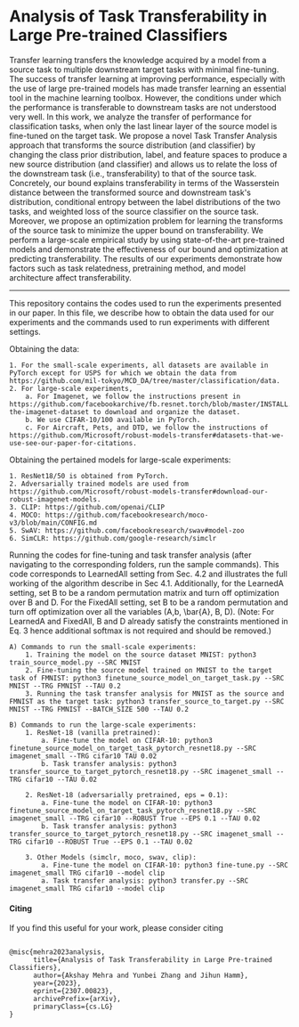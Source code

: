 # Analysis of Task Transferability in Large Pre-trained Classifiers
Transfer learning transfers the knowledge acquired by a model from a source task to multiple downstream target tasks with minimal fine-tuning. The success of transfer learning at improving performance, especially with the use of large pre-trained models has made transfer learning an essential tool in the machine learning toolbox. However, the conditions under which the performance is transferable to downstream tasks are not understood very well. In this work, we analyze the transfer of performance for classification tasks, when only the last linear layer of the source model is fine-tuned on the target task. We propose a novel Task Transfer Analysis approach that transforms the source distribution (and classifier) by changing the class prior distribution, label, and feature spaces to produce a new source distribution (and classifier) and allows us to relate the loss of the downstream task (i.e., transferability) to that of the source task. Concretely, our bound explains transferability in terms of the Wasserstein distance between the transformed source and downstream task's distribution, conditional entropy between the label distributions of the two tasks, and weighted loss of the source classifier on the source task. Moreover, we propose an optimization problem for learning the transforms of the source task to minimize the upper bound on transferability. We perform a large-scale empirical study by using state-of-the-art pre-trained models and demonstrate the effectiveness of our bound and optimization at predicting transferability. The results of our experiments demonstrate how factors such as task relatedness, pretraining method, and model architecture affect transferability.

<hr>

This repository contains the codes used to run the experiments presented in our paper. 
In this file, we describe how to obtain the data used for our experiments and the commands used to run experiments with different settings.

Obtaining the data:

	1. For the small-scale experiments, all datasets are available in PyTorch except for USPS for which we obtain the data from https://github.com/mil-tokyo/MCD_DA/tree/master/classification/data.
	2. For large-scale experiments, 
		a. For Imagenet, we follow the instructions present in https://github.com/facebookarchive/fb.resnet.torch/blob/master/INSTALL.md#download-the-imagenet-dataset to download and organize the dataset.
		b. We use CIFAR-10/100 available in PyTorch.
		c. For Aircraft, Pets, and DTD, we follow the instructions of https://github.com/Microsoft/robust-models-transfer#datasets-that-we-use-see-our-paper-for-citations.

Obtaining the pertained models for large-scale experiments:

	1. ResNet18/50 is obtained from PyTorch.
	2. Adversarially trained models are used from https://github.com/Microsoft/robust-models-transfer#download-our-robust-imagenet-models.
	3. CLIP: https://github.com/openai/CLIP
	4. MOCO: https://github.com/facebookresearch/moco-v3/blob/main/CONFIG.md
	5. SwAV: https://github.com/facebookresearch/swav#model-zoo
	6. SimCLR: https://github.com/google-research/simclr


Running the codes for fine-tuning and task transfer analysis (after navigating to the corresponding folders, run the sample commands). This code corresponds to LearnedAll setting from Sec. 4.2 and illustrates the full working of the algorithm describe in Sec 4.1. Additionally, for the LearnedA setting, set B to be a random permutation matrix and turn off optimization over B and D.  For the FixedAll setting, set B to be a random permutation and turn off optimization over all the variables (A,b, \bar{A}, B, D). (Note: For LearnedA and FixedAll, B and D already satisfy the constraints mentioned in Eq. 3 hence additional softmax is not required and should be removed.)

	A) Commands to run the small-scale experiments:
		1. Training the model on the source dataset MNIST: python3 train_source_model.py --SRC MNIST
		2. Fine-tuning the source model trained on MNIST to the target task of FMNIST: python3 finetune_source_model_on_target_task.py --SRC MNIST --TRG FMNIST --TAU 0.2
		3. Running the task transfer analysis for MNIST as the source and FMNIST as the target task: python3 transfer_source_to_target.py --SRC MNIST --TRG FMNIST --BATCH_SIZE 500 --TAU 0.2

	B) Commands to run the large-scale experiments:
		1. ResNet-18 (vanilla pretrained):
			a. Fine-tune the model on CIFAR-10: python3 finetune_source_model_on_target_task_pytorch_resnet18.py --SRC imagenet_small --TRG cifar10 TAU 0.02
			b. Task transfer analysis: python3 transfer_source_to_target_pytorch_resnet18.py --SRC imagenet_small --TRG cifar10 --TAU 0.02
		
		2. ResNet-18 (adversarially pretrained, eps = 0.1):
			a. Fine-tune the model on CIFAR-10: python3 finetune_source_model_on_target_task_pytorch_resnet18.py --SRC imagenet_small --TRG cifar10 --ROBUST True --EPS 0.1 --TAU 0.02
			b. Task transfer analysis: python3 transfer_source_to_target_pytorch_resnet18.py --SRC imagenet_small --TRG cifar10 --ROBUST True --EPS 0.1 --TAU 0.02

		3. Other Models (simclr, moco, swav, clip):
			a. Fine-tune the model on CIFAR-10: python3 fine-tune.py --SRC imagenet_small TRG cifar10 --model clip
			a. Task transfer analysis: python3 transfer.py --SRC imagenet_small TRG cifar10 --model clip

#### Citing

If you find this useful for your work, please consider citing
<pre>
<code>
@misc{mehra2023analysis,
      title={Analysis of Task Transferability in Large Pre-trained Classifiers}, 
      author={Akshay Mehra and Yunbei Zhang and Jihun Hamm},
      year={2023},
      eprint={2307.00823},
      archivePrefix={arXiv},
      primaryClass={cs.LG}
}
</code>
</pre>
